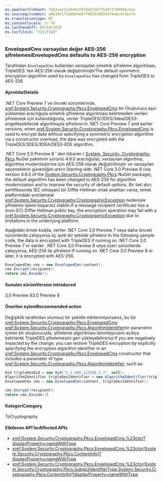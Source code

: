 ```yaml
---
ms.openlocfilehash: 7682eae5a28d4ef87d6622b775e0f2f9408bcbae
ms.sourcegitcommit: a4b10e1f2a8bb4e8ff902630855474a0c4f1b37a
ms.translationtype: MT
ms.contentlocale: tr-TR
ms.lasthandoff: 09/19/2019
ms.locfileid: "71117143"
---
```

### <a name="envelopedcms-defaults-to-aes-256-encryption"></a><span data-ttu-id="0779c-101">EnvelopedCms varsayılan değer AES-256 şifrelemesi</span><span class="sxs-lookup"><span data-stu-id="0779c-101">EnvelopedCms defaults to AES-256 encryption</span></span>

<span data-ttu-id="0779c-102">Tarafından `EnvelopedCms` kullanılan varsayılan simetrik şifreleme algoritması, TripleDES 'ten AES-256 olarak değiştirilmiştir</span><span class="sxs-lookup"><span data-stu-id="0779c-102">The default symmetric encryption algorithm used by `EnvelopedCms` has changed from TripleDES to AES-256</span></span>

#### <a name="details"></a><span data-ttu-id="0779c-103">Ayrıntılar</span><span class="sxs-lookup"><span data-stu-id="0779c-103">Details</span></span>

<span data-ttu-id="0779c-104">.NET Core Preview 7 ve önceki sürümlerinde, <xref:System.Security.Cryptography.Pkcs.EnvelopedCms> bir Oluşturucu aşırı yüklemesi aracılığıyla simetrik şifreleme algoritması belirtmeden verileri şifrelemek için kullanıldığında, veriler TripleDES/3DES/3dea/DES3-engelleyebilecek algoritmayla şifrelenir.</span><span class="sxs-lookup"><span data-stu-id="0779c-104">In .NET Core Preview 7 and earlier versions, when <xref:System.Security.Cryptography.Pkcs.EnvelopedCms> is used to encrypt data without specifying a symmetric encryption algorithm via a constructor overload, the data was encrypted with the TripleDES/3DES/3DEA/DES3-EDE algorithm.</span></span>

<span data-ttu-id="0779c-105">.NET Core 3,0 Preview 8 ' den itibaren ( [System. Security. Cryptography. Pkcs](https://www.nuget.org/packages/System.Security.Cryptography.Pkcs/) NuGet paketinin sürümü 4.6.0 aracılığıyla), varsayılan algoritma, algoritma modernleştirme için AES-256 olarak değiştirilmiştir ve varsayılan seçeneklerin güvenliğini artırır.</span><span class="sxs-lookup"><span data-stu-id="0779c-105">Starting with .NET Core 3.0 Preview 8 (via version 4.6.0 of the [System.Security.Cryptography.Pkcs](https://www.nuget.org/packages/System.Security.Cryptography.Pkcs/) NuGet package), the default algorithm has been changed to AES-256 for algorithm modernization and to improve the security of default options.</span></span> <span data-ttu-id="0779c-106">Bir ileti alıcı sertifikasında (EC olmayan) bir Diffie-Hellman ortak anahtarı varsa, temel platformdaki sınırlamalar <xref:System.Security.Cryptography.CryptographicException> nedeniyle şifreleme işlemi başarısız olabilir.</span><span class="sxs-lookup"><span data-stu-id="0779c-106">If a message recipient certificate has a (non-EC) Diffie-Hellman public key, the encryption operation may fail with a <xref:System.Security.Cryptography.CryptographicException> due to limitations in the underlying platform.</span></span>

<span data-ttu-id="0779c-107">Aşağıdaki örnek kodda, veriler .NET Core 3,0 Preview 7 veya daha önceki sürümlerde çalışıyorsa üç aylık bir şekilde şifrelenir.</span><span class="sxs-lookup"><span data-stu-id="0779c-107">In the following sample code, the data is encrypted with TripleDES if running on .NET Core 3.0 Preview 7 or earlier.</span></span> <span data-ttu-id="0779c-108">.NET Core 3,0 Preview 8 veya üzeri sürümlerde çalışıyorsa, AES-256 ile şifrelenir.</span><span class="sxs-lookup"><span data-stu-id="0779c-108">If running on .NET Core 3.0 Preview 8 or later, it is encrypted with AES-256.</span></span>

```csharp
EnvelopedCms cms = new EnvelopedCms(content);
cms.Encrypt(recipient);
return cms.Encode();
```

#### <a name="version-introduced"></a><span data-ttu-id="0779c-109">Sunulan sürüm</span><span class="sxs-lookup"><span data-stu-id="0779c-109">Version introduced</span></span>

<span data-ttu-id="0779c-110">3,0 Preview 8</span><span class="sxs-lookup"><span data-stu-id="0779c-110">3.0 Preview 8</span></span>

#### <a name="recommended-action"></a><span data-ttu-id="0779c-111">Önerilen eylem</span><span class="sxs-lookup"><span data-stu-id="0779c-111">Recommended action</span></span>

<span data-ttu-id="0779c-112">Değişiklik tarafından olumsuz bir şekilde etkilenmiyorsanız, bu tür <xref:System.Security.Cryptography.Pkcs.EnvelopedCms> <xref:System.Security.Cryptography.Pkcs.AlgorithmIdentifier>bir parametre içeren bir oluşturucuda, şifreleme algoritması tanımlayıcısını açıkça belirterek TripleDES şifrelemesini geri yükleyebilirsiniz:</span><span class="sxs-lookup"><span data-stu-id="0779c-112">If you are negatively impacted by the change, you can restore TripleDES encryption by explicitly specifying the encryption algorithm identifier in an <xref:System.Security.Cryptography.Pkcs.EnvelopedCms> constructor that includes a parameter of type <xref:System.Security.Cryptography.Pkcs.AlgorithmIdentifier>, such as:</span></span>

```csharp
Oid tripleDesOid = new Oid("1.2.840.113549.3.7", null);
AlgorithmIdentifier tripleDesIdentifier = new AlgorithmIdentifier(tripleDesOid);
EnvelopedCms cms = new EnvelopedCms(content, tripleDesIdentifier);

cms.Encrypt(recipient);
return cms.Encode()l
```

#### <a name="category"></a><span data-ttu-id="0779c-113">Kategori</span><span class="sxs-lookup"><span data-stu-id="0779c-113">Category</span></span>

<span data-ttu-id="0779c-114">To</span><span class="sxs-lookup"><span data-stu-id="0779c-114">Cryptography</span></span>

#### <a name="affected-apis"></a><span data-ttu-id="0779c-115">Etkilenen API’ler</span><span class="sxs-lookup"><span data-stu-id="0779c-115">Affected APIs</span></span>

- <xref:System.Security.Cryptography.Pkcs.EnvelopedCms.%23ctor?displayProperty=nameWithType>
- <xref:System.Security.Cryptography.Pkcs.EnvelopedCms.%23ctor(System.Security.Cryptography.Pkcs.ContentInfo)?displayProperty=nameWithType>
- <xref:System.Security.Cryptography.Pkcs.EnvelopedCms.%23ctor(System.Security.Cryptography.Pkcs.SubjectIdentifierType,System.Security.Cryptography.Pkcs.ContentInfo)?displayProperty=nameWithType>

<!--

### Affected APIs

- `M:System.Security.Cryptography.Pkcs.EnvelopedCms.#ctor`
- `M:System.Security.Cryptography.Pkcs.EnvelopedCms.#ctor(System.Security.Cryptography.Pkcs.ContentInfo)`
- `M:System.Security.Cryptography.Pkcs.EnvelopedCms.%23ctor(System.Security.Cryptography.Pkcs.SubjectIdentifierType,System.Security.Cryptography.Pkcs.ContentInfo)`

-->